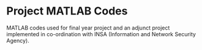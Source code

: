 # Project MATLAB Codes
MATLAB codes used for final year project and an adjunct project implemented in co-ordination with INSA (Information and Network Security Agency).
